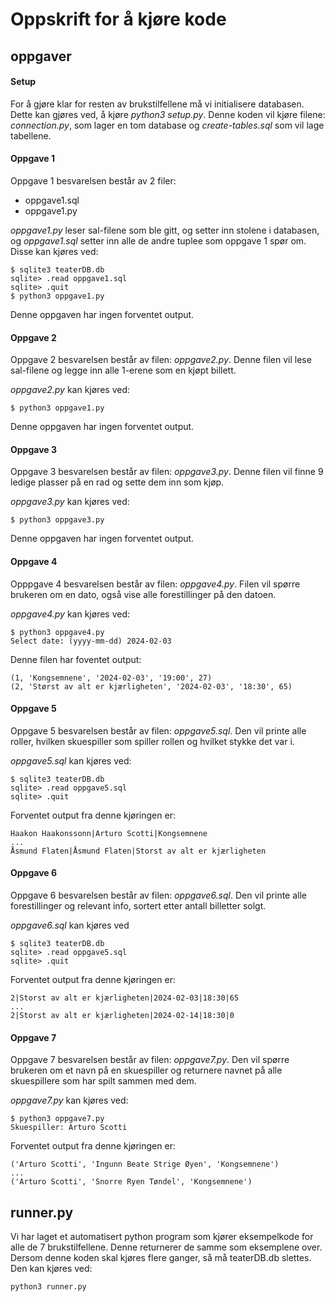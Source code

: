 # Oppskrift for å kjøre kode

## oppgaver

#### Setup

For å gjøre klar for resten av brukstilfellene må vi initialisere databasen. Dette kan gjøres ved, å kjøre *python3 setup.py*. Denne koden vil kjøre filene: *connection.py*, som lager en tom database og *create-tables.sql* som vil lage tabellene.

#### Oppgave 1

Oppgave 1 besvarelsen består av 2 filer:

- oppgave1.sql
- oppgave1.py

*oppgave1.py* leser sal-filene som ble gitt, og setter inn stolene i databasen, og *oppgave1.sql* setter inn alle de andre tuplee som oppgave 1 spør om. Disse kan kjøres ved:

```
$ sqlite3 teaterDB.db
sqlite> .read oppgave1.sql
sqlite> .quit
$ python3 oppgave1.py
```

Denne oppgaven har ingen forventet output.

#### Oppgave 2

Oppgave 2 besvarelsen består av filen: *oppgave2.py*. Denne filen vil lese sal-filene og legge inn alle 1-erene som en kjøpt billett.

*oppgave2.py* kan kjøres ved:

```
$ python3 oppgave1.py
```

Denne oppgaven har ingen forventet output.

#### Oppgave 3

Oppgave 3 besvarelsen består av filen: *oppgave3.py*. Denne filen vil finne 9 ledige plasser på en rad og sette dem inn som kjøp.

*oppgave3.py* kan kjøres ved:

```
$ python3 oppgave3.py
```

Denne oppgaven har ingen forventet output.

#### Oppgave 4

Opppgave 4 besvarelsen består av filen: *oppgave4.py*. Filen vil spørre brukeren om en dato, også vise alle forestillinger på den datoen.

*oppgave4.py* kan kjøres ved:

```
$ python3 oppgave4.py
Select date: (yyyy-mm-dd) 2024-02-03
```

Denne filen har foventet output:

```
(1, 'Kongsemnene', '2024-02-03', '19:00', 27)
(2, 'Størst av alt er kjærligheten', '2024-02-03', '18:30', 65)
```

#### Oppgave 5

Oppgave 5 besvarelsen består av filen: *oppgave5.sql*. Den vil printe alle roller, hvilken skuespiller som spiller rollen og hvilket stykke det var i.

*oppgave5.sql* kan kjøres ved:

```
$ sqlite3 teaterDB.db
sqlite> .read oppgave5.sql
sqlite> .quit
```

Forventet output fra denne kjøringen er:

```
Haakon Haakonssonn|Arturo Scotti|Kongsemnene
...
Åsmund Flaten|Åsmund Flaten|Storst av alt er kjærligheten
```

#### Oppgave 6

Oppgave 6 besvarelsen består av filen: *oppgave6.sql*. Den vil printe alle forestillinger og relevant info, sortert etter antall billetter solgt.

*oppgave6.sql* kan kjøres ved

```
$ sqlite3 teaterDB.db
sqlite> .read oppgave5.sql
sqlite> .quit
```

Forventet output fra denne kjøringen er:

```
2|Storst av alt er kjærligheten|2024-02-03|18:30|65
...
2|Storst av alt er kjærligheten|2024-02-14|18:30|0
```

#### Oppgave 7

Oppgave 7 besvarelsen består av filen: *oppgave7.py*. Den vil spørre brukeren om et navn på en skuespiller og returnere navnet på alle skuespillere som har spilt sammen med dem.

*oppgave7.py* kan kjøres ved:

```
$ python3 oppgave7.py
Skuespiller: Arturo Scotti
```

Forventet output fra denne kjøringen er:

```
('Arturo Scotti', 'Ingunn Beate Strige Øyen', 'Kongsemnene')
...
('Arturo Scotti', 'Snorre Ryen Tøndel', 'Kongsemnene')
```

## runner.py

Vi har laget et automatisert python program som kjører eksempelkode for alle de 7 brukstilfellene. Denne returnerer de samme som eksemplene over. Dersom denne koden skal kjøres flere ganger, så må teaterDB.db slettes. Den kan kjøres ved:

```
python3 runner.py
```